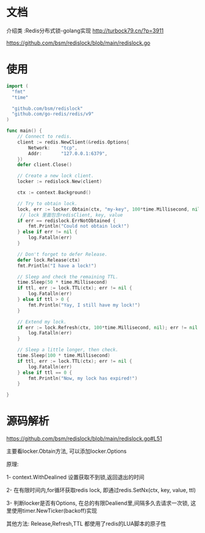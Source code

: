 # &#x20;

# 文档

介绍类 \:Redis分布式锁-golang实现  <http://turbock79.cn/?p=3911>

<https://github.com/bsm/redislock/blob/main/redislock.go>

# &#x20;使用

```go
import (
  "fmt"
  "time"

  "github.com/bsm/redislock"
  "github.com/go-redis/redis/v9"
)

func main() {
	// Connect to redis.
	client := redis.NewClient(&redis.Options{
		Network:	"tcp",
		Addr:		"127.0.0.1:6379",
	})
	defer client.Close()

	// Create a new lock client.
	locker := redislock.New(client)

	ctx := context.Background()

	// Try to obtain lock.
	lock, err := locker.Obtain(ctx, "my-key", 100*time.Millisecond, nil)
	 // lock 里面包含redisClient, key, value
	if err == redislock.ErrNotObtained {
		fmt.Println("Could not obtain lock!")
	} else if err != nil {
		log.Fatalln(err)
	}

	// Don't forget to defer Release.
	defer lock.Release(ctx)
	fmt.Println("I have a lock!")

	// Sleep and check the remaining TTL.
	time.Sleep(50 * time.Millisecond)
	if ttl, err := lock.TTL(ctx); err != nil {
		log.Fatalln(err)
	} else if ttl > 0 {
		fmt.Println("Yay, I still have my lock!")
	}

	// Extend my lock.
	if err := lock.Refresh(ctx, 100*time.Millisecond, nil); err != nil {
		log.Fatalln(err)
	}

	// Sleep a little longer, then check.
	time.Sleep(100 * time.Millisecond)
	if ttl, err := lock.TTL(ctx); err != nil {
		log.Fatalln(err)
	} else if ttl == 0 {
		fmt.Println("Now, my lock has expired!")
	}

}
```

# 源码解析

<https://github.com/bsm/redislock/blob/main/redislock.go#L51>&#x20;

主要看locker.Obtain方法, 可以添加locker.Options

原理:&#x20;

1- context.WithDealined 设置获取不到锁,返回退出的时间

2- 在有限时间内,for循环获取redis lock, 即通过redis.SetNx(ctx, key, value, ttl)

3- 判断locker是否有Options, 在总的有限Dealiend里,间隔多久去请求一次锁, 这里使用timer.NewTicker(backoff)实现

其他方法: Release,Refresh,TTL 都使用了redis的LUA脚本的原子性
